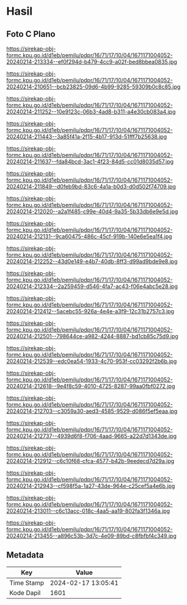 # Hasil

## Foto C Plano

https://sirekap-obj-formc.kpu.go.id/d1eb/pemilu/pdpr/16/71/17/10/04/1671171004052-20240214-213334--ef0f294d-b479-4cc9-a02f-bed8bbea0835.jpg

https://sirekap-obj-formc.kpu.go.id/d1eb/pemilu/pdpr/16/71/17/10/04/1671171004052-20240214-210651--bcb23825-09d6-4b99-9285-59309b0c8c85.jpg

https://sirekap-obj-formc.kpu.go.id/d1eb/pemilu/pdpr/16/71/17/10/04/1671171004052-20240214-211252--10e9123c-06b3-4ad8-b311-a4e30cb083a4.jpg

https://sirekap-obj-formc.kpu.go.id/d1eb/pemilu/pdpr/16/71/17/10/04/1671171004052-20240214-211443--3a85f41a-2f15-4b17-913d-51fff7b25638.jpg

https://sirekap-obj-formc.kpu.go.id/d1eb/pemilu/pdpr/16/71/17/10/04/1671171004052-20240214-211637--fda84bcd-3ac1-4f23-84d5-cc01d8035d57.jpg

https://sirekap-obj-formc.kpu.go.id/d1eb/pemilu/pdpr/16/71/17/10/04/1671171004052-20240214-211849--d0feb9bd-83c6-4a1a-b0d3-d0d502f74709.jpg

https://sirekap-obj-formc.kpu.go.id/d1eb/pemilu/pdpr/16/71/17/10/04/1671171004052-20240214-212020--a2a1f485-c99e-40d4-9a35-5b33db6e9e5d.jpg

https://sirekap-obj-formc.kpu.go.id/d1eb/pemilu/pdpr/16/71/17/10/04/1671171004052-20240214-212131--9ca60475-486c-45cf-919b-140e6e5ea1f4.jpg

https://sirekap-obj-formc.kpu.go.id/d1eb/pemilu/pdpr/16/71/17/10/04/1671171004052-20240214-212252--43d0e149-e4b7-40db-8ff3-d99ad9bde9e8.jpg

https://sirekap-obj-formc.kpu.go.id/d1eb/pemilu/pdpr/16/71/17/10/04/1671171004052-20240214-212334--2a259459-d546-4fa7-ac43-f06e4abc5e28.jpg

https://sirekap-obj-formc.kpu.go.id/d1eb/pemilu/pdpr/16/71/17/10/04/1671171004052-20240214-212412--5acebc55-926a-4e4e-a3f9-12c31b2757c3.jpg

https://sirekap-obj-formc.kpu.go.id/d1eb/pemilu/pdpr/16/71/17/10/04/1671171004052-20240214-212501--798644ce-a982-4244-8887-bd1cb85c75d9.jpg

https://sirekap-obj-formc.kpu.go.id/d1eb/pemilu/pdpr/16/71/17/10/04/1671171004052-20240214-212539--edc0ea54-1933-4c70-953f-cc03292f2b6b.jpg

https://sirekap-obj-formc.kpu.go.id/d1eb/pemilu/pdpr/16/71/17/10/04/1671171004052-20240214-212618--9e4f8c59-4010-4725-8287-99aa0fbf0272.jpg

https://sirekap-obj-formc.kpu.go.id/d1eb/pemilu/pdpr/16/71/17/10/04/1671171004052-20240214-212703--c3059a30-aed3-4585-9529-d086f5ef5eaa.jpg

https://sirekap-obj-formc.kpu.go.id/d1eb/pemilu/pdpr/16/71/17/10/04/1671171004052-20240214-212737--4939d6f8-f706-4aad-9665-a22d7d1343de.jpg

https://sirekap-obj-formc.kpu.go.id/d1eb/pemilu/pdpr/16/71/17/10/04/1671171004052-20240214-212912--c6c10f68-cfca-4577-b42b-9eedecd7d29a.jpg

https://sirekap-obj-formc.kpu.go.id/d1eb/pemilu/pdpr/16/71/17/10/04/1671171004052-20240214-212943--cf598f5a-1a27-43de-964e-c25cef5a4e6b.jpg

https://sirekap-obj-formc.kpu.go.id/d1eb/pemilu/pdpr/16/71/17/10/04/1671171004052-20240214-213011--c6c13acc-018c-4aa5-aa19-802fa3f1346a.jpg

https://sirekap-obj-formc.kpu.go.id/d1eb/pemilu/pdpr/16/71/17/10/04/1671171004052-20240214-213455--a896c53b-3d7c-4e09-89bd-c8fbfbf4c349.jpg


## Metadata

| Key        | Value               |
| ---------- | ------------------- |
| Time Stamp | 2024-02-17 13:05:41 |
| Kode Dapil | 1601                |



